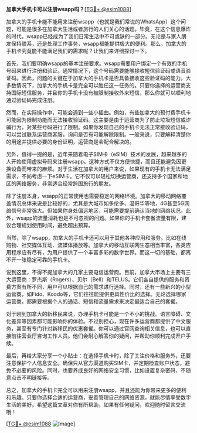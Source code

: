 **加拿大手机卡可以注册wsapp吗？**[[TG💪+ @esim1088](https://t.me/s/esim1088)]

加拿大的手机卡能不能用来注册wsapp（也就是我们常说的WhatsApp）这个问题，可能是很多在加拿大生活或者旅行的人们关心的话题。毕竟，在这个信息爆炸的时代，wsapp已经成为了我们日常生活中不可或缺的一部分。无论是与家人朋友保持联系，还是处理工作事务，wsapp都能提供极大的便利。那么，加拿大的手机卡究竟能不能满足我们的需求呢？让我们来详细探讨一下。

首先，我们要明确wsapp的基本注册要求。wsapp需要用户绑定一个有效的手机号码来进行注册和验证。通常情况下，这个号码需要能够接收短信验证码或语音验证码。因此，问题的关键在于加拿大的手机卡是否具备接收这些验证码的能力。大多数情况下，加拿大的手机卡是完全可以胜任这一任务的。只要你选择的运营商支持国际短信服务，并且你的手机卡没有被限制接收外来短信，那么你就可以顺利地通过验证码完成注册。

然而，在实际操作中，可能会遇到一些小插曲。例如，有些加拿大的预付费手机卡可能因为限制功能而无法接收验证码。这主要是由于运营商为了防止垃圾短信或诈骗行为，对某些号码进行了限制。如果你发现自己的手机卡无法正常接收验证码，可以尝试联系运营商客服，询问是否有可能解除限制。一般来说，只要解释清楚你的用途并提供必要的身份证明，运营商是会配合解决的。

另外，值得一提的是，近年来随着电子SIM卡（eSIM）技术的发展，越来越多的人开始使用虚拟号码来注册wsapp。这种方式不仅方便快捷，而且还能避免因更换设备而带来的麻烦。对于生活在加拿大的用户来说，如果现有的手机卡无法满足需求，不妨考虑一下eSIM卡。它不仅可以轻松切换运营商，还支持多个国家和地区的网络服务，非常适合经常跨国旅行的朋友。

除了注册本身，wsapp的正常使用也需要稳定的网络环境。加拿大的移动网络覆盖情况总体来说是比较好的，尤其是大城市如多伦多、温哥华等地，4G甚至5G网络信号非常强大。但如果你身处偏远地区，可能需要提前确认当地的网络状况。此外，wsapp的流量消耗也是不可忽视的问题。如果你的手机卡套餐流量有限，建议合理规划使用时间，避免超出预算。

当然，除了wsapp，加拿大的手机卡还可以用于其他各种应用和服务。比如在线购物、社交媒体互动、流媒体播放等。加拿大的移动互联网生态相当丰富，各类应用程序应有尽有，为用户提供了一个丰富多彩的数字世界。而这一切的基础，都离不开一张稳定可靠的手机卡。

说到这里，不得不提加拿大的几家主要电信运营商。目前，加拿大市场上主要有三大运营商：罗杰斯（Rogers）、贝尔（Bell）和TELUS。它们各自提供的服务和资费方案有所不同，用户可以根据自己的需求进行选择。同时，还有一些新兴的小型运营商，如Fido、Koodo等，它们往往能提供更具性价比的选择。无论选择哪家运营商，都需要根据个人的通话、短信和流量需求来决定最适合自己的套餐。

对于刚到加拿大的新移民来说，办理手机卡可能是一个不小的挑战。语言障碍、文化差异等因素都可能影响你的体验。不过别担心，现在许多运营商都提供了中文服务，甚至有专门针对新移民的优惠套餐。你可以通过官网查询相关信息，也可以直接前往营业厅咨询工作人员。他们会耐心解答你的疑问，并帮助你顺利完成开户手续。

最后，再给大家分享一个小贴士：在选择手机卡时，除了关注价格和服务外，还要注意保护个人信息安全。确保只从官方渠道购买SIM卡，并定期检查账户状态，避免不必要的风险。同时，也要养成良好的网络安全习惯，比如设置复杂密码、不随意点击不明链接等。

总之，加拿大的手机卡完全可以用来注册wsapp，并且还能为你带来更多的便利和乐趣。只要你选择合适的运营商，妥善管理自己的网络资源，就能尽情享受数字生活的美好。希望这篇文章对你有所帮助，如果有任何疑问，欢迎随时留言交流哦！

[[TG💪+ @esim1088](https://t.me/s/esim1088) ![Image](https://i.postimg.cc/4NQfJmqS/Snipaste-2025-05-13-00-14-12.png)]